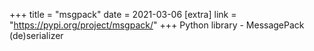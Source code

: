 +++
title = "msgpack"
date = 2021-03-06
[extra]
link = "https://pypi.org/project/msgpack/"
+++
Python library - MessagePack (de)serializer

